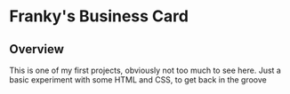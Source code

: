 # Franky's Business Card

## Overview
This is one of my first projects, obviously not too much to see here. Just a basic experiment with some HTML and CSS, to get back in the groove
